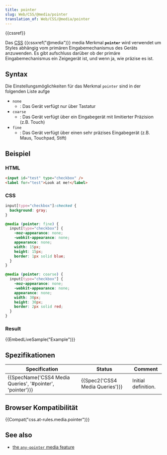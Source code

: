 ```yaml
---
title: pointer
slug: Web/CSS/@media/pointer
translation_of: Web/CSS/@media/pointer
---
```

{{cssref}}

Das [CSS](/de/docs/CSS) {{cssxref("@media")}} media Merkmal **`pointer`** wird verwendet um Styles abhängig vom primären Eingabemechanismus des Geräts anzuwenden. Es gibt aufschluss darüber ob der primäre Eingabemechanismus ein Zeigegerät ist, und wenn ja, wie präzise es ist.

## Syntax

Die Einstellungsmöglichkeiten für das Merkmal `pointer` sind in der folgenden Liste aufge

- `none`
  - : Das Gerät verfügt nur über Tastatur
- `coarse`
  - : Das Gerät verfügt über ein Eingabegerät mit limitierter Präzision (z.B. Touch)
- `fine`
  - : Das Gerät verfügt über einen sehr präzises Eingabegerät (z.B. Maus, Touchpad, Stift)

## Beispiel

### HTML

```html
<input id="test" type="checkbox" />
<label for="test">Look at me!</label>
```

### CSS

```css
input[type="checkbox"]:checked {
  background: gray;
}

@media (pointer: fine) {
  input[type="checkbox"] {
    -moz-appearance: none;
    -webkit-appearance: none;
    appearance: none;
    width: 15px;
    height: 15px;
    border: 1px solid blue;
  }
}

@media (pointer: coarse) {
  input[type="checkbox"] {
    -moz-appearance: none;
    -webkit-appearance: none;
    appearance: none;
    width: 30px;
    height: 30px;
    border: 2px solid red;
  }
}
```

### Result

{{EmbedLiveSample("Example")}}

## Spezifikationen

| Specification                                                                | Status                                   | Comment             |
| ---------------------------------------------------------------------------- | ---------------------------------------- | ------------------- |
| {{SpecName('CSS4 Media Queries', '#pointer', 'pointer')}} | {{Spec2('CSS4 Media Queries')}} | Initial definition. |

## Browser Kompatibilität

{{Compat("css.at-rules.media.pointer")}}

## See also

- [the `any-pointer` media feature](/de/docs/Web/CSS/@media/any-pointer)
